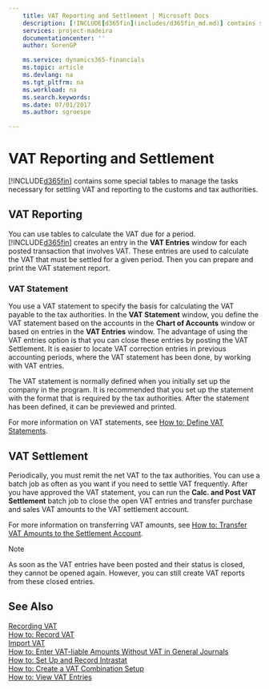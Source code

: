 ```yaml
---
    title: VAT Reporting and Settlement | Microsoft Docs
    description: [!INCLUDE[d365fin](includes/d365fin_md.md)] contains some special tables to manage the tasks necessary for settling VAT and reporting to the customs and tax authorities.
    services: project-madeira
    documentationcenter: ''
    author: SorenGP

    ms.service: dynamics365-financials
    ms.topic: article
    ms.devlang: na
    ms.tgt_pltfrm: na
    ms.workload: na
    ms.search.keywords:
    ms.date: 07/01/2017
    ms.author: sgroespe

---
```

# VAT Reporting and Settlement
[!INCLUDE[d365fin](includes/d365fin_md.md)] contains some special tables to manage the tasks necessary for settling VAT and reporting to the customs and tax authorities.  
  
## VAT Reporting  
 You can use tables to calculate the VAT due for a period. [!INCLUDE[d365fin](includes/d365fin_md.md)] creates an entry in the **VAT Entries** window for each posted transaction that involves VAT. These entries are used to calculate the VAT that must be settled for a given period. Then you can prepare and print the VAT statement report.  
  
### VAT Statement  
 You use a VAT statement to specify the basis for calculating the VAT payable to the tax authorities. In the **VAT Statement** window, you define the VAT statement based on the accounts in the **Chart of Accounts** window or based on entries in the **VAT Entries** window. The advantage of using the VAT entries option is that you can close these entries by posting the VAT Settlement. It is easier to locate VAT correction entries in previous accounting periods, where the VAT statement has been done, by working with VAT entries.  
  
 The VAT statement is normally defined when you initially set up the company in the program. It is recommended that you set up the statement with the format that is required by the tax authorities. After the statement has been defined, it can be previewed and printed.  
  
 For more information on VAT statements, see [How to: Define VAT Statements](../how-to-print-vat-statements.md).  
  
## VAT Settlement  
 Periodically, you must remit the net VAT to the tax authorities. You can use a batch job as often as you want if you need to settle VAT frequently. After you have approved the VAT statement, you can run the **Calc. and Post VAT Settlement** batch job to close the open VAT entries and transfer purchase and sales VAT amounts to the VAT settlement account.  
  
 For more information on transferring VAT amounts, see [How to: Transfer VAT Amounts to the Settlement Account](../how-to-transfer-vat-amounts-to-the-settlement-account.md).  
  
> [!NOTE]  
>  As soon as the VAT entries have been posted and their status is closed, they cannot be opened again. However, you can still create VAT reports from these closed entries.  
  
## See Also  
 [Recording VAT](../recording-vat.md)   
 [How to: Record VAT](../how-to-record-vat.md)   
 [Import VAT](../import-vat.md)   
 [How to: Enter VAT-liable Amounts Without VAT in General Journals](../how-to-enter-vat-liable-amounts-without-vat-in-general-journals.md)   
 [How to: Set Up and Record Intrastat](../how-to-set-up-and-record-intrastat.md)   
 [How to: Create a VAT Combination Setup](../how-to-create-a-vat-combination-setup.md)   
 [How to: View VAT Entries](../how-to-view-vat-entries.md)